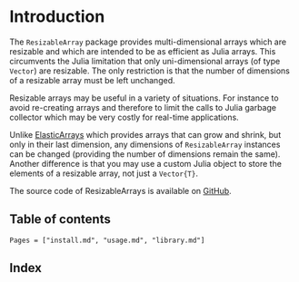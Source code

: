 # Introduction

The `ResizableArray` package provides multi-dimensional arrays which are resizable and
which are intended to be as efficient as Julia arrays. This circumvents the Julia
limitation that only uni-dimensional arrays (of type `Vector`) are resizable. The only
restriction is that the number of dimensions of a resizable array must be left unchanged.

Resizable arrays may be useful in a variety of situations. For instance to avoid
re-creating arrays and therefore to limit the calls to Julia garbage collector which may
be very costly for real-time applications.

Unlike [ElasticArrays](https://github.com/JuliaArrays/ElasticArrays.jl) which provides
arrays that can grow and shrink, but only in their last dimension, any dimensions of
`ResizableArray` instances can be changed (providing the number of dimensions remain the
same). Another difference is that you may use a custom Julia object to store the elements
of a resizable array, not just a `Vector{T}`.

The source code of ResizableArrays is available on
[GitHub](https://github.com/emmt/ResizableArrays.jl).


## Table of contents

```@contents
Pages = ["install.md", "usage.md", "library.md"]
```

## Index

```@index
```
